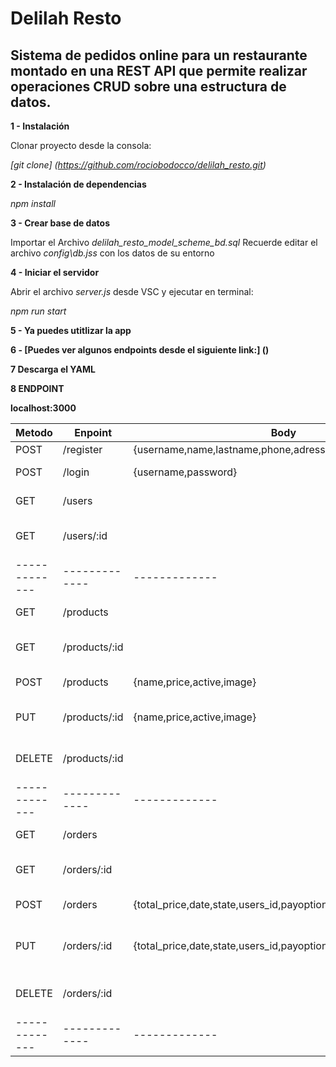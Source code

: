 # Delilah Resto
## Sistema de pedidos online para un restaurante montado en una REST API que permite realizar operaciones CRUD sobre una estructura de datos.

**1 - Instalación**

Clonar proyecto desde la consola:

*[git clone] (https://github.com/rociobodocco/delilah_resto.git)*

**2 - Instalación de dependencias**

*npm install*

**3 - Crear base de datos**

Importar el Archivo *delilah_resto_model_scheme_bd.sql* 
Recuerde editar el archivo *config\db.jss* con los datos de su entorno

**4 - Iniciar el servidor**

Abrir el archivo *server.js* desde VSC y ejecutar en terminal:

*npm run start*

**5 - Ya puedes utitlizar la app**

**6 - [Puedes ver algunos endpoints desde el siguiente link:] ()**

**7 Descarga el YAML**

**8 ENDPOINT**

**localhost:3000**

| Metodo | Enpoint | Body | Header | Descripción |
| ------------- | ------------- | ------------- | ------------- | ------------- |
| POST | /register | {username,name,lastname,phone,adress,password,email,rol_id} | {token} | Crear usuario |
| POST | /login | {username,password} | {token} | Ingreso - Devuelve Token de Usuario |
| GET | /users |  | {token} | Admin - Devuelve todos los usuarios |
| GET | /users/:id |  | {token} | Admin - Devuelve 1 usuario buscado por id |
| ------------- | ------------- | ------------- | ------------- | ------------- |
| GET | /products |  |  | Devuelve todos los productos |
| GET | /products/:id |  |  | Devuelve 1 producto buscado por id |
| POST | /products | {name,price,active,image} | {token} | Admin - Crear un nuevo producto |
| PUT | /products/:id | {name,price,active,image} | {token} | Admin - Actualizar/Modificar un producto |
| DELETE | /products/:id |  | {token} | Admin - Borrar un producto buscado por id |
| ------------- | ------------- | ------------- | ------------- | ------------- |
| GET | /orders |  | {token} | Admin - Devuelve todas las ordenes |
| GET | /orders/:id |  | {token} | Admin - Devuelve 1 orden buscada por id |
| POST | /orders | {total_price,date,state,users_id,payoptions_id} |  | Crear una nueva orden |
| PUT | /orders/:id | {total_price,date,state,users_id,payoptions_id} | {token} | Admin - Actualizar/Modificar una orden buscada por id |
| DELETE | /orders/:id |  | {token} | Admin - Borrar una orden buscada por id |
| ------------- | ------------- | ------------- | ------------- | ------------- |


